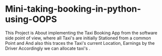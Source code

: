 # Mini-taking-booking-in-python-using-OOPS
This Project is About implementing the Taxi Booking App from the software side point of view, where all Taxi's are initially Stationed from a common Point and 
And also this traces the Taxi's current Location, Earnings by the Driver Accordingly we can allocate taxi's .
